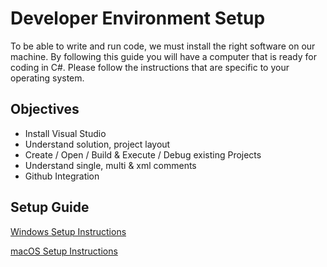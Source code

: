 # Developer Environment Setup

To be able to write and run code, we must install the right software on our machine. By following this guide you will have a computer that is ready for coding in C#. Please follow the instructions that are specific to your operating system.

## Objectives


- Install Visual Studio 
- Understand solution, project layout
- Create / Open / Build & Execute / Debug existing Projects
- Understand single, multi & xml comments
- Github Integration


## Setup Guide

[Windows Setup Instructions](windows-setup-instructions.md)

[macOS Setup Instructions](macOS-setup-instructions.md)


